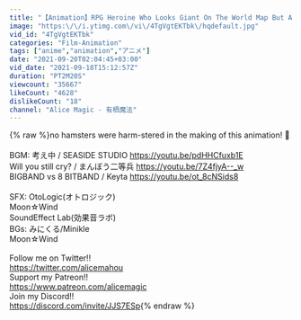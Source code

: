 ```yaml
---
title: "【Animation】RPG Heroine Who Looks Giant On The World Map But Actually Is That Big: New Friends(?)"
image: "https:\/\/i.ytimg.com\/vi\/4TgVgtEKTbk\/hqdefault.jpg"
vid_id: "4TgVgtEKTbk"
categories: "Film-Animation"
tags: ["anime","animation","アニメ"]
date: "2021-09-20T02:04:45+03:00"
vid_date: "2021-09-18T15:12:57Z"
duration: "PT2M20S"
viewcount: "35667"
likeCount: "4628"
dislikeCount: "18"
channel: "Alice Magic - 有栖魔法"
---
```

{% raw %}no hamsters were harm-stered in the making of this animation! 🐹<br /><br />BGM: 考え中 / SEASIDE STUDIO <a rel="nofollow" target="blank" href="https://youtu.be/pdHHCfuxb1E">https://youtu.be/pdHHCfuxb1E</a><br />Will you still cry? / まんぼう二等兵 <a rel="nofollow" target="blank" href="https://youtu.be/7Z4fjyA--_w">https://youtu.be/7Z4fjyA--_w</a><br />BIGBAND vs 8 BITBAND / Keyta <a rel="nofollow" target="blank" href="https://youtu.be/ot_8cNSids8">https://youtu.be/ot_8cNSids8</a><br /><br />SFX: OtoLogic(オトロジック)<br />Moon☆Wind<br />SoundEffect Lab(効果音ラボ) <br />BGs: みにくる/Minikle<br />Moon☆Wind<br /><br />Follow me on Twitter!!<br /><a rel="nofollow" target="blank" href="https://twitter.com/alicemahou">https://twitter.com/alicemahou</a><br />Support my Patreon!!<br /><a rel="nofollow" target="blank" href="https://www.patreon.com/alicemagic">https://www.patreon.com/alicemagic</a><br />Join my Discord!!<br /><a rel="nofollow" target="blank" href="https://discord.com/invite/JJS7ESp">https://discord.com/invite/JJS7ESp</a>{% endraw %}
